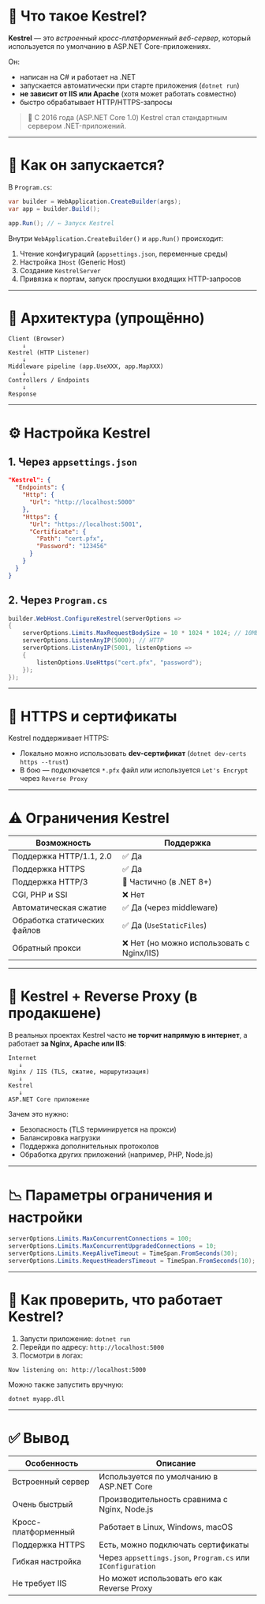 # 🚀 Что такое Kestrel?

**Kestrel** — это *встроенный кросс-платформенный веб-сервер*, который используется по умолчанию в ASP.NET Core-приложениях.

Он:

* написан на C# и работает на .NET
* запускается автоматически при старте приложения (`dotnet run`)
* **не зависит от IIS или Apache** (хотя может работать совместно)
* быстро обрабатывает HTTP/HTTPS-запросы

> 📌 С 2016 года (ASP.NET Core 1.0) Kestrel стал стандартным сервером .NET-приложений.

---

# 🔧 Как он запускается?

В `Program.cs`:

```csharp
var builder = WebApplication.CreateBuilder(args);
var app = builder.Build();

app.Run(); // ← Запуск Kestrel
```

Внутри `WebApplication.CreateBuilder()` и `app.Run()` происходит:

1. Чтение конфигураций (`appsettings.json`, переменные среды)
2. Настройка `IHost` (Generic Host)
3. Создание `KestrelServer`
4. Привязка к портам, запуск прослушки входящих HTTP-запросов

---

# 🧠 Архитектура (упрощённо)

```plaintext
Client (Browser)
    ↓
Kestrel (HTTP Listener)
    ↓
Middleware pipeline (app.UseXXX, app.MapXXX)
    ↓
Controllers / Endpoints
    ↓
Response
```

---

# ⚙️ Настройка Kestrel

## 1. Через `appsettings.json`

```json
"Kestrel": {
  "Endpoints": {
    "Http": {
      "Url": "http://localhost:5000"
    },
    "Https": {
      "Url": "https://localhost:5001",
      "Certificate": {
        "Path": "cert.pfx",
        "Password": "123456"
      }
    }
  }
}
```

## 2. Через `Program.cs`

```csharp
builder.WebHost.ConfigureKestrel(serverOptions =>
{
    serverOptions.Limits.MaxRequestBodySize = 10 * 1024 * 1024; // 10MB
    serverOptions.ListenAnyIP(5000); // HTTP
    serverOptions.ListenAnyIP(5001, listenOptions =>
    {
        listenOptions.UseHttps("cert.pfx", "password");
    });
});
```

---

# 🔐 HTTPS и сертификаты

Kestrel поддерживает HTTPS:

* Локально можно использовать **dev-сертификат** (`dotnet dev-certs https --trust`)
* В бою — подключается `*.pfx` файл или используется `Let's Encrypt` через `Reverse Proxy`

---

# ⚠️ Ограничения Kestrel

| Возможность                  | Поддержка                                 |
| ---------------------------- | ----------------------------------------- |
| Поддержка HTTP/1.1, 2.0      | ✅ Да                                      |
| Поддержка HTTPS              | ✅ Да                                      |
| Поддержка HTTP/3             | 🧪 Частично (в .NET 8+)                   |
| CGI, PHP и SSI               | ❌ Нет                                     |
| Автоматическая сжатие        | ✅ Да (через middleware)                   |
| Обработка статических файлов | ✅ Да (`UseStaticFiles`)                   |
| Обратный прокси              | ❌ Нет (но можно использовать с Nginx/IIS) |

---

# 🧱 Kestrel + Reverse Proxy (в продакшене)

В реальных проектах Kestrel часто **не торчит напрямую в интернет**, а работает **за Nginx, Apache или IIS**:

```plaintext
Internet
   ↓
Nginx / IIS (TLS, сжатие, маршрутизация)
   ↓
Kestrel
   ↓
ASP.NET Core приложение
```

Зачем это нужно:

* Безопасность (TLS терминируется на прокси)
* Балансировка нагрузки
* Поддержка дополнительных протоколов
* Обработка других приложений (например, PHP, Node.js)

---

# 📉 Параметры ограничения и настройки

```csharp
serverOptions.Limits.MaxConcurrentConnections = 100;
serverOptions.Limits.MaxConcurrentUpgradedConnections = 10;
serverOptions.Limits.KeepAliveTimeout = TimeSpan.FromSeconds(30);
serverOptions.Limits.RequestHeadersTimeout = TimeSpan.FromSeconds(10);
```

---

# 🧪 Как проверить, что работает Kestrel?

1. Запусти приложение: `dotnet run`
2. Перейди по адресу: `http://localhost:5000`
3. Посмотри в логах:

```
Now listening on: http://localhost:5000
```

Можно также запустить вручную:

```bash
dotnet myapp.dll
```

---

# ✅ Вывод

| Особенность         | Описание                                                    |
| ------------------- | ----------------------------------------------------------- |
| Встроенный сервер   | Используется по умолчанию в ASP.NET Core                    |
| Очень быстрый       | Производительность сравнима с Nginx, Node.js                |
| Кросс-платформенный | Работает в Linux, Windows, macOS                            |
| Поддержка HTTPS     | Есть, можно подключать сертификаты                          |
| Гибкая настройка    | Через `appsettings.json`, `Program.cs` или `IConfiguration` |
| Не требует IIS      | Но может использовать его как Reverse Proxy                 |
